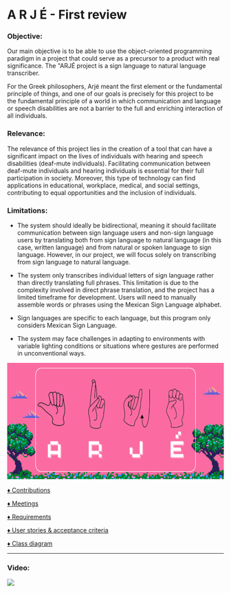 
# A R J É - First review

### Objective:

Our main objective is to be able to use the object-oriented programming paradigm in a project that could serve as a precursor to a product with real significance. The "ARJÉ project is a sign language to natural language transcriber.

For the Greek philosophers, Arjé meant the first element or the fundamental principle of things, and one of our goals is precisely for this project to be the fundamental principle of a world in which communication and language or speech disabilities are not a barrier to the full and enriching interaction of all individuals.

### Relevance:

The relevance of this project lies in the creation of a tool that can have a significant impact on the lives of individuals with hearing and speech disabilities (deaf-mute individuals). Facilitating communication between deaf-mute individuals and hearing individuals is essential for their full participation in society. Moreover, this type of technology can find applications in educational, workplace, medical, and social settings, contributing to equal opportunities and the inclusion of individuals.

### Limitations:

- The system should ideally be bidirectional, meaning it should facilitate communication between sign language users and non-sign language users by translating both from sign language to natural language (in this case, written language) and from natural or spoken language to sign language. However, in our project, we will focus solely on transcribing from sign language to natural language.

- The system only transcribes individual letters of sign language rather than directly translating full phrases. This limitation is due to the complexity involved in direct phrase translation, and the project has a limited timeframe for development. Users will need to manually assemble words or phrases using the Mexican Sign Language alphabet.

- Sign languages are specific to each language, but this program only considers Mexican Sign Language.

- The system may face challenges in adapting to environments with variable lighting conditions or situations where gestures are performed in unconventional ways.

<img style="width:100vw; height:270px" src="Assets/logo.png"/>

[:diamonds: Contributions](docs/Contributions/readme.md)
 
[:diamonds: Meetings](docs/Meetings/readme.md)

[:diamonds: Requirements](docs/Requirements/FunctionalRequirements.pdf)

[:diamonds: User stories & acceptance criteria](docs/Requirements/UserStories&AcceptanceCriteria.pdf)

[:diamonds: Class diagram](docs/UML/ClassDiagram/readme.md)

---

### Video:

[![](https://img.youtube.com/vi/7KNYJq8uZnc/maxresdefault.jpg)](https://youtu.be/7KNYJq8uZnc)
